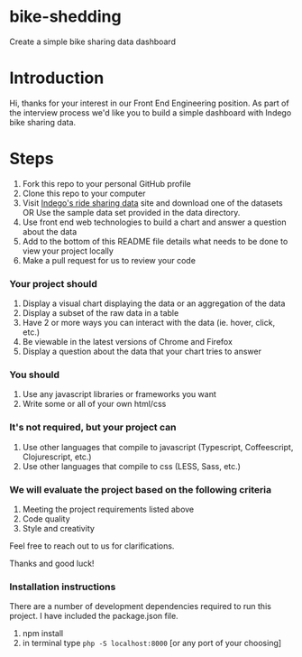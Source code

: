 # bike-shedding
Create a simple bike sharing data dashboard

# Introduction
Hi, thanks for your interest in our Front End Engineering position. As part of the interview process we'd like you to build a simple dashboard with Indego bike sharing data.

# Steps
1. Fork this repo to your personal GitHub profile
2. Clone this repo to your computer
3. Visit [Indego's ride sharing data](https://www.rideindego.com/about/data/) site and download one of the datasets
OR
Use the sample data set provided in the data directory.
4. Use front end web technologies to build a chart and answer a question about the data
5. Add to the bottom of this README file details what needs to be done to view your project locally
6. Make a pull request for us to review your code

### Your project should
1. Display a visual chart displaying the data or an aggregation of the data
2. Display a subset of the raw data in a table
3. Have 2 or more ways you can interact with the data (ie. hover, click, etc.)
4. Be viewable in the latest versions of Chrome and Firefox
5. Display a question about the data that your chart tries to answer

### You should
1. Use any javascript libraries or frameworks you want
2. Write some or all of your own html/css

### It's not required, but your project can
1. Use other languages that compile to javascript (Typescript, Coffeescript, Clojurescript, etc.)
2. Use other languages that compile to css (LESS, Sass, etc.)

### We will evaluate the project based on the following criteria
1. Meeting the project requirements listed above
2. Code quality
3. Style and creativity

Feel free to reach out to us for clarifications.

Thanks and good luck!

### Installation instructions

There are a number of development dependencies required to run this project. I have included the
package.json file.

1. npm install
2. in terminal type `php -S localhost:8000` [or any port of your choosing]

